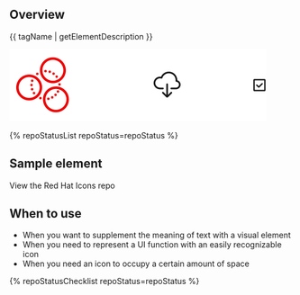 ## Overview

{{ tagName | getElementDescription }}

<uxdot-example width-adjustment="228px">
  <img src="./icon-overview.svg" alt="Image of three icons">
</uxdot-example>


{% repoStatusList repoStatus=repoStatus %}

## Sample element

<rh-icon set="standard" icon="ebook" accessible-label="ebook"></rh-icon>

<rh-cta href="https://github.com/RedHat-UX/red-hat-icons">View the Red Hat Icons repo</rh-cta>

## When to use

- When you want to supplement the meaning of text with a visual element
- When you need to represent a UI function with an easily recognizable icon
- When you need an icon to occupy a certain amount of space 
 
{% repoStatusChecklist repoStatus=repoStatus %}
